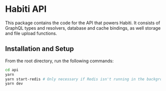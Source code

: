 # Habiti API

This package contains the code for the API that powers Habiti. It consists of GraphQL types and resolvers, database and cache bindings, as well storage and file upload functions.

## Installation and Setup

From the root directory, run the following commands:

```sh
cd api
yarn
yarn start-redis # Only necessary if Redis isn't running in the background.
yarn dev
```
